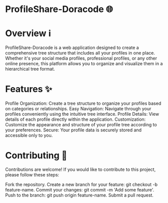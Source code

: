 
# ProfileShare-Doracode 🌐
# Overview ℹ️
ProfileShare-Doracode is a web application designed to create a comprehensive tree structure that includes all your profiles in one place. Whether it's your social media profiles, professional profiles, or any other online presence, this platform allows you to organize and visualize them in a hierarchical tree format.

# Features ✨
Profile Organization: Create a tree structure to organize your profiles based on categories or relationships.
Easy Navigation: Navigate through your profiles conveniently using the intuitive tree interface.
Profile Details: View details of each profile directly within the application.
Customization: Customize the appearance and structure of your profile tree according to your preferences.
Secure: Your profile data is securely stored and accessible only to you.

# Contributing 🤝
Contributions are welcome! If you would like to contribute to this project, please follow these steps:

Fork the repository.
Create a new branch for your feature: git checkout -b feature-name.
Commit your changes: git commit -m 'Add some feature'.
Push to the branch: git push origin feature-name.
Submit a pull request.
